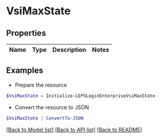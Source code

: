 # VsiMaxState
## Properties

Name | Type | Description | Notes
------------ | ------------- | ------------- | -------------

## Examples

- Prepare the resource
```powershell
$VsiMaxState = Initialize-LEPSLoginEnterpriseVsiMaxState 
```

- Convert the resource to JSON
```powershell
$VsiMaxState | ConvertTo-JSON
```

[[Back to Model list]](../README.md#documentation-for-models) [[Back to API list]](../README.md#documentation-for-api-endpoints) [[Back to README]](../README.md)

